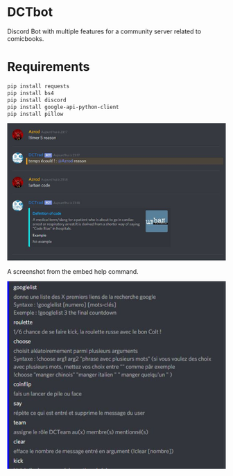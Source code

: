 # DCTbot
Discord Bot with multiple features for a community server related to comicbooks.

# Requirements
```
pip install requests
pip install bs4
pip install discord
pip install google-api-python-client
pip install pillow
```
![example](https://raw.githubusercontent.com/Azrood/DCTbot/dev/pictures/example.JPG)

A screenshot from the embed help command.

![example2](https://raw.githubusercontent.com/Azrood/DCTbot/dev/pictures/example%202.JPG)